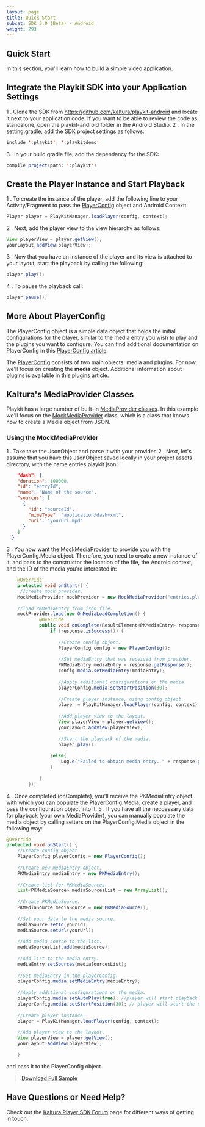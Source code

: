 ```yaml
---
layout: page
title: Quick Start
subcat: SDK 3.0 (Beta) - Android
weight: 293
---
```


## Quick Start

In this section, you'll learn how to build a simple video application.

## Integrate the Playkit SDK into your Application Settings  

1 . Clone the SDK  from https://github.com/kaltura/playkit-android and locate it next to your application code. If you want to be able to review the code as standalone, open the playkit-android folder in the Android Studio. 
2 . In the setting.gradle, add the SDK project settings as follows:

```java
include ':playkit', ':playkitdemo'
```
3 . In your build.gradle file, add the dependancy for the SDK:
	
```java
compile project(path: ':playkit')
```

## Create the Player Instance and Start Playback  

1 . To create the instance of the player, add the following line to your Activity/Fragment to pass the [PlayerConfig](https://github.com/kaltura/playkit-android/blob/develop/playkit/src/main/java/com/kaltura/playkit/PlayerConfig.java) object and Android Context:


```java
Player player = PlayKitManager.loadPlayer(config, context);
```
2 . Next, add the player view to the view hierarchy as follows:

```java
View playerView = player.getView();
yourLayout.addView(playerView);
```

3 . Now that you have an instance of the player and its view is attached to your layout, start the playback by calling the following:
	
```java
player.play();
```
	
4 . To pause the playback call:

```java
player.pause();
```

## More About PlayerConfig  

The PlayerConfig object is a simple data object that holds the initial configurations for the player, similar to the media entry you wish to play and the plugins you want to configure. You can find additional documentation on PlayerConfig in this [PlayerConfig article](https://github.com/kaltura/DeveloperPortalDocs/blob/playkit/documentation/PlayKit/Android/PlayerConfig-Android.md).

The [PlayerConfig](https://github.com/kaltura/playkit-android/blob/develop/playkit/src/main/java/com/kaltura/playkit/PlayerConfig.java) consists of two main objects: media and plugins. For now, we'll focus on creating the **media** object. Additional information about plugins is available in this [plugins ](https://github.com/kaltura/DeveloperPortalDocs/blob/playkit/documentation/PlayKit/Plugins-Android.md) article.

## Kaltura's MediaProvider Classes  

Playkit has a large number of built-in [MediaProvider classes](https://github.com/kaltura/DeveloperPortalDocs/blob/playkit/documentation/PlayKit/Android/MediaProviders-Android.md). In this example we'll focus on the [MockMediaProvider](https://github.com/kaltura/playkit-android/blob/develop/playkit/src/main/java/com/kaltura/playkit/backend/mock/MockMediaProvider.java) class, which is a class that knows how to create a Media object from JSON. 

### Using the MockMediaProvider  

1 . Take take the JsonObject and parse it with your provider. 
2 . Next, let's assume that you have this JsonObject saved locally in your project assets directory, with the name entries.playkit.json:

```json
	"dash": {
    "duration": 100000,
    "id": "entryId",
    "name": "Name of the source",
    "sources": [
      {
        "id": "sourceId",
        "mimeType": "application/dash+xml",
        "url": "yourUrl.mpd"
      }
    ]
  }
``` 
3 . You now want the [MockMediaProvider](https://github.com/kaltura/playkit-android/blob/develop/playkit/src/main/java/com/kaltura/playkit/backend/mock/MockMediaProvider.java) to provide you with the PlayerConfig.Media object. Therefore, you need to create a new instance of it, and pass to the constructor the location of the file, the Android context, and the ID of the media you're interested in:

```java
 	@Override
 	protected void onStart() {
   	 //create mock provider. 
	MockMediaProvider mockProvider = new MockMediaProvider("entries.playkit.json", this, "entryId");
	
	//load PKMediaEntry from json file.
	mockProvider.load(new OnMediaLoadCompletion() {
            @Override
            public void onComplete(ResultElement<PKMediaEntry> response) {
                if (response.isSuccess()) {
                   
                   //Create config object.
                   PlayerConfig config = new PlayerConfig();
                   
                   //Set mediaEntry that was received from provider.
                   PKMediaEntry mediaEntry = response.getResponse();
                   config.media.setMediaEntry(mediaEntry);
                   
                   //Apply additional configurations on the media.
                   playerConfig.media.setStartPosition(30);
                   
                   //Create player instance, using config object.
                   player = PlayKitManager.loadPlayer(config, context);
                   
                   //Add player view to the layout.
                   View playerView = player.getView();
                   yourLayout.addView(playerView);
                   
                   //Start the playback of the media.
                   player.play();
                   
                }else{
               		Log.e("Failed to obtain media entry. " + response.getError().getMessage());
                }
               
            }
        });
```

4 . Once completed (onComplete), you'll receive the PKMediaEntry object with which you can populate the PlayerConfig.Media, create a player, and pass the configuration object into it.
5 . If you have all the neccessary data for playback (your own MediaProvider), you can manually populate the media object by calling setters on the PlayerConfig.Media object in the following way:

```java
@Override
protected void onStart() {
	//Create config object
	PlayerConfig playerConfig = new PlayerConfig();
	
	//Create new mediaEntry object.
	PKMediaEntry mediaEntry = new PKMediaEntry();
	
	//Create list for PKMediaSources.
	List<PKMediaSource> mediaSourcesList = new ArrayList();
	
	//Create PKMediaSource.
	PKMediaSource mediaSource = new PKMediaSource();
	
	//Set your data to the media source.
	mediaSource.setId(yourId);
	mediaSource.setUrl(yourUrl);
	
	//Add media source to the list.
	mediaSourcesList.add(mediaSource);
	
	//Add list to the media entry.
	mediaEntry.setSources(mediaSourcesList);
	
	//Set mediaEntry in the playerConfig.
	playerConfig.media.setMediaEntry(mediaEntry); 
	
	//Apply additional configurations on the media.
	playerConfig.media.setAutoPlay(true); //player will start playback immediately after the media is loaded and can be played.
	playerConfig.media.setStartPosition(30); // player will start the playback from the 30 second of the media.
	
	//Create player instance.
    player = PlayKitManager.loadPlayer(config, context);
                   
   	//Add player view to the layout.
   	View playerView = player.getView();
   	yourLayout.addView(playerView);

	}
```

and pass it to the PlayerConfig object.


> [Download Full Sample]()



## Have Questions or Need Help?

Check out the [Kaltura Player SDK Forum](https://forum.kaltura.org/c/playkit) page for different ways of getting in touch.
